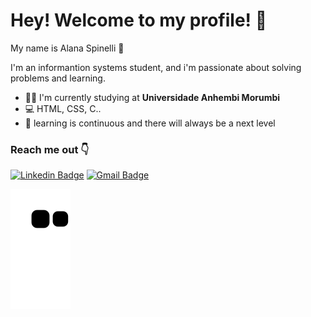 # Hey! Welcome to my profile! 👋 
      
      

   My name is Alana Spinelli 👩

   I'm an informantion systems student, and i'm passionate about solving      problems and learning. 

 - 👩‍🎓 I'm currently studying at  **Universidade Anhembi Morumbi**
 - 💻 HTML, CSS, C..
 - 🚀 learning is continuous and there will always be a next level 
 

### Reach me out 👇

[![Linkedin Badge](https://img.shields.io/badge/-Alana%20Spinelli-6633cc?style=flat-square&logo=Linkedin&logoColor=white&link=https://www.linkedin.com/in/alanaspinelli/)](https://www.linkedin.com/in/alanaspinelli/) 
[![Gmail Badge](https://img.shields.io/badge/-alanaspinelli02@gmail.com-6633cc?style=flat-square&logo=Gmail&logoColor=white&link=mailto:diego.schell.f@gmail.com)](mailto:alanaspinelli02@gmail.com)

![Snake animation](https://github.com/rafaballerini/rafaballerini/blob/output/github-contribution-grid-snake.svg)



<!---
Alana-s/Alana-s is a ✨ special ✨ repository because its `README.md` (this file) appears on your GitHub profile.
You can click the Preview link to take a look at your changes.
--->
